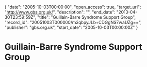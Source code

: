 {
  "date": "2005-10-03T00:00:00", 
  "open_access": true, 
  "target_url": "http://www.gbs.org.uk/", 
  "description": "", 
  "end_date": "2013-04-30T23:59:59Z", 
  "title": "Guillain-Barre Syndrome Support Group", 
  "record_id": "20051003T000000/m3qbpyJLb+CDGgNS7waUZg==", 
  "publisher": "gbs.org.uk", 
  "start_date": "2005-10-03T00:00:00Z"
}

# Guillain-Barre Syndrome Support Group

